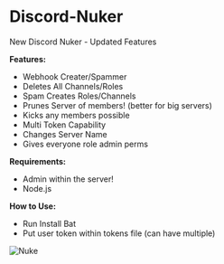 # Discord-Nuker

New Discord Nuker - Updated Features

**Features:**

- Webhook Creater/Spammer
- Deletes All Channels/Roles
- Spam Creates Roles/Channels
- Prunes Server of members! (better for big servers) 
- Kicks any members possible
- Multi Token Capability
- Changes Server Name
- Gives everyone role admin perms

**Requirements:**

- Admin within the server! 
- Node.js


**How to Use:**

- Run Install Bat
- Put user token within tokens file (can have multiple)

![Nuke](https://user-images.githubusercontent.com/59532064/118379656-d28b3f00-b5d3-11eb-8e79-4dde120fa6f4.PNG)
